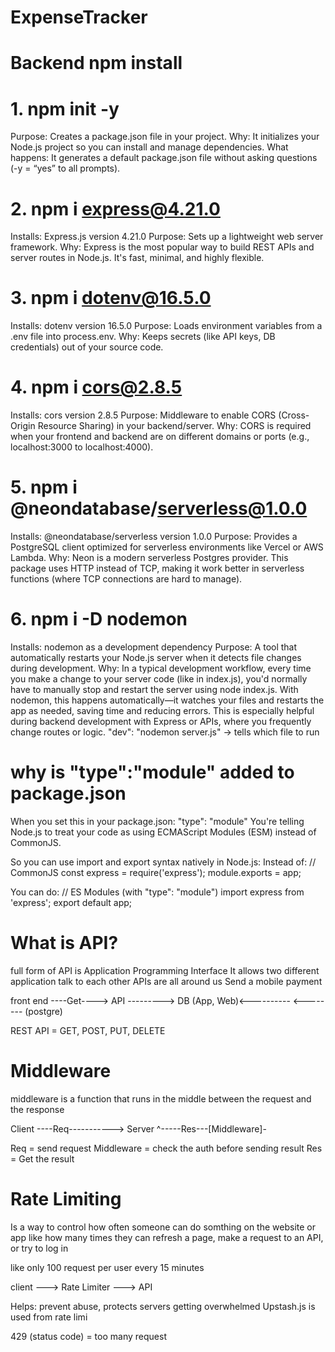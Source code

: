 # ExpenseTracker
# Backend npm install 
# 1. npm init -y
Purpose: Creates a package.json file in your project.
Why: It initializes your Node.js project so you can install and manage dependencies.
What happens: It generates a default package.json file without asking questions (-y = “yes” to all prompts).

# 2. npm i express@4.21.0
Installs: Express.js version 4.21.0
Purpose: Sets up a lightweight web server framework.
Why: Express is the most popular way to build REST APIs and server routes in Node.js. It's fast, minimal, and highly flexible.

# 3. npm i dotenv@16.5.0
Installs: dotenv version 16.5.0
Purpose: Loads environment variables from a .env file into process.env.
Why: Keeps secrets (like API keys, DB credentials) out of your source code.

# 4. npm i cors@2.8.5
Installs: cors version 2.8.5
Purpose: Middleware to enable CORS (Cross-Origin Resource Sharing) in your backend/server.
Why: CORS is required when your frontend and backend are on different domains or ports (e.g., localhost:3000 to localhost:4000).

# 5. npm i @neondatabase/serverless@1.0.0
Installs: @neondatabase/serverless version 1.0.0
Purpose: Provides a PostgreSQL client optimized for serverless environments like Vercel or AWS Lambda.
Why: Neon is a modern serverless Postgres provider. This package uses HTTP instead of TCP, making it work better in serverless functions (where TCP connections are hard to manage).

# 6. npm i -D nodemon
Installs: nodemon as a development dependency
Purpose: A tool that automatically restarts your Node.js server when it detects file changes during development.
Why: In a typical development workflow, every time you make a change to your server code (like in index.js), you'd normally have to manually stop and restart the server using node index.js.
With nodemon, this happens automatically—it watches your files and restarts the app as needed, saving time and reducing errors.
This is especially helpful during backend development with Express or APIs, where you frequently change routes or logic.
"dev": "nodemon server.js" -> tells which file to run

# why is "type":"module" added to package.json
When you set this in your package.json: "type": "module"
You're telling Node.js to treat your code as using ECMAScript Modules (ESM) instead of CommonJS.

So you can use import and export syntax natively in Node.js:
Instead of:
// CommonJS
const express = require('express');
module.exports = app;

You can do:
// ES Modules (with "type": "module")
import express from 'express';
export default app;

# What is API?
full form of API is Application Programming Interface
It allows two different application talk to each other
APIs are all around us
Send a mobile payment

front end ----Get----> API ---------> DB
(App, Web)<----------      <-------- (postgre)

REST API = GET, POST, PUT, DELETE

# Middleware 
middleware is a function that runs in the middle between the request and the response


Client ----Req-----------> Server
     ^-----Res---[Middleware]- 

Req = send request
Middleware = check the auth before sending result
Res = Get the result

# Rate Limiting 
Is a way to control how often someone can do somthing on the website or app like how many times they can refresh a page, make a request to an API, or try to log in

like only 100 request per user every 15 minutes

client ---> Rate Limiter ---> API

Helps: prevent abuse, protects servers getting overwhelmed 
Upstash.js is used from rate limi

429 (status code) = too many request 